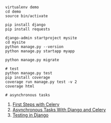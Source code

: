 
```
virtualenv demo
cd demo
source bin/activate

pip install django
pip install requests

django-admin startproject mysite
cd mysite
python manage.py --version
python manage.py startapp myapp

python manage.py migrate

# test
python manage.py test
pip install coverage
coverage run manage.py test -v 2
coverage html

# asynchronous tasks
```


1. [First Steps with Celery](http://docs.celeryproject.org/en/latest/getting-started/first-steps-with-celery.html)
2. [Asynchronous Tasks With Django and Celery](https://realpython.com/blog/python/asynchronous-tasks-with-django-and-celery/)
3. [Testing in Django](https://realpython.com/blog/python/testing-in-django-part-1-best-practices-and-examples/)
